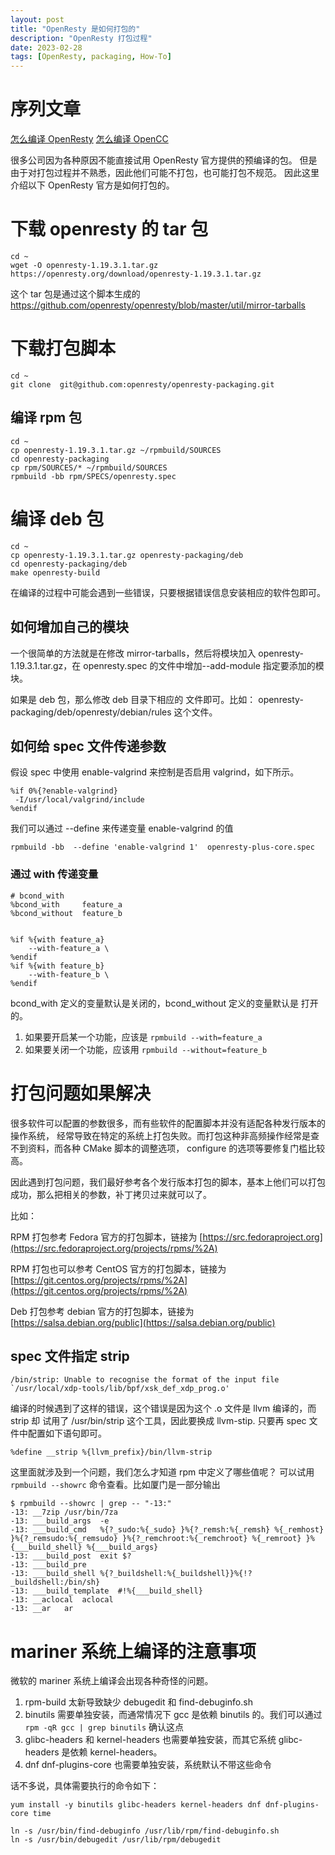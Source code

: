 ```yaml
---
layout: post
title: "OpenResty 是如何打包的"
description: "OpenResty 打包过程"
date: 2023-02-28
tags: [OpenResty, packaging, How-To]
---
```

# 序列文章

[怎么编译 OpenResty](./2023-02-28-how-to-compile-openresty.md)
[怎么编译 OpenCC](./2023-04-23-how-to-compile-opencc.md)

很多公司因为各种原因不能直接试用 OpenResty 官方提供的预编译的包。
但是由于对打包过程并不熟悉，因此他们可能不打包，也可能打包不规范。
因此这里介绍以下 OpenResty 官方是如何打包的。


# 下载 openresty 的 tar 包

```shell
cd ~
wget -O openresty-1.19.3.1.tar.gz  https://openresty.org/download/openresty-1.19.3.1.tar.gz
```

这个 tar 包是通过这个脚本生成的 https://github.com/openresty/openresty/blob/master/util/mirror-tarballs


# 下载打包脚本

```shell
cd ~
git clone  git@github.com:openresty/openresty-packaging.git
```

## 编译 rpm 包

```shell
cd ~
cp openresty-1.19.3.1.tar.gz ~/rpmbuild/SOURCES
cd openresty-packaging
cp rpm/SOURCES/* ~/rpmbuild/SOURCES
rpmbuild -bb rpm/SPECS/openresty.spec
```

# 编译 deb 包

```shell
cd ~
cp openresty-1.19.3.1.tar.gz openresty-packaging/deb
cd openresty-packaging/deb
make openresty-build
```

在编译的过程中可能会遇到一些错误，只要根据错误信息安装相应的软件包即可。

## 如何增加自己的模块

一个很简单的方法就是在修改 mirror-tarballs，然后将模块加入 openresty-1.19.3.1.tar.gz，在 openresty.spec 的文件中增加--add-module 指定要添加的模块。

如果是 deb 包，那么修改 deb 目录下相应的 文件即可。比如：
openresty-packaging/deb/openresty/debian/rules 这个文件。

## 如何给 spec 文件传递参数

假设 spec 中使用 enable-valgrind 来控制是否启用 valgrind，如下所示。

```spec
%if 0%{?enable-valgrind}
 -I/usr/local/valgrind/include
%endif
```

我们可以通过 --define 来传递变量 enable-valgrind 的值

```shell
rpmbuild -bb  --define 'enable-valgrind 1'  openresty-plus-core.spec
```

### 通过 with 传递变量

```spec
# bcond_with
%bcond_with     feature_a
%bcond_without  feature_b


%if %{with feature_a}
    --with-feature_a \
%endif
%if %{with feature_b}
    --with-feature_b \
%endif
```

bcond_with 定义的变量默认是关闭的，bcond_without 定义的变量默认是 打开的。

1. 如果要开启某一个功能，应该是 `rpmbuild --with=feature_a`
1. 如果要关闭一个功能，应该用 `rpmbuild --without=feature_b`


# 打包问题如果解决

很多软件可以配置的参数很多，而有些软件的配置脚本并没有适配各种发行版本的操作系统，
经常导致在特定的系统上打包失败。而打包这种非高频操作经常是查不到资料，而各种 CMake 脚本的调整选项，
configure 的选项等要修复门槛比较高。

因此遇到打包问题，我们最好参考各个发行版本打包的脚本，基本上他们可以打包成功，那么把相关的参数，补丁拷贝过来就可以了。

比如：

RPM 打包参考 Fedora 官方的打包脚本，链接为 [https://src.fedoraproject.org](https://src.fedoraproject.org/projects/rpms/%2A)

RPM 打包也可以参考 CentOS 官方的打包脚本，链接为 [https://git.centos.org/projects/rpms/%2A](https://git.centos.org/projects/rpms/%2A)

Deb 打包参考 debian 官方的打包脚本，链接为 [https://salsa.debian.org/public](https://salsa.debian.org/public)

## spec 文件指定 strip

```text
/bin/strip: Unable to recognise the format of the input file
`/usr/local/xdp-tools/lib/bpf/xsk_def_xdp_prog.o'
```

编译的时候遇到了这样的错误，这个错误是因为这个 .o 文件是 llvm 编译的，而 strip 却
试用了 /usr/bin/strip 这个工具，因此要换成 llvm-stip. 只要再 spec 文件中配置如下语句即可。

```shell
%define __strip %{llvm_prefix}/bin/llvm-strip
```

这里面就涉及到一个问题，我们怎么才知道 rpm 中定义了哪些值呢？
可以试用 `rpmbuild --showrc` 命令查看。比如厦门是一部分输出

```shell
$ rpmbuild --showrc | grep -- "-13:"
-13: __7zip	/usr/bin/7za
-13: ___build_args	-e
-13: ___build_cmd	%{?_sudo:%{_sudo} }%{?_remsh:%{_remsh} %{_remhost} }%{?_remsudo:%{_remsudo} }%{?_remchroot:%{_remchroot} %{_remroot} }%{___build_shell} %{___build_args}
-13: ___build_post	exit $?
-13: ___build_pre	
-13: ___build_shell	%{?_buildshell:%{_buildshell}}%{!?_buildshell:/bin/sh}
-13: ___build_template	#!%{___build_shell}
-13: __aclocal	aclocal
-13: __ar	ar
```

# mariner 系统上编译的注意事项

微软的 mariner 系统上编译会出现各种奇怪的问题。

1. rpm-build 太新导致缺少 debugedit 和 find-debuginfo.sh
1. binutils 需要单独安装，而通常情况下 gcc 是依赖 binutils 的。我们可以通过 `rpm -qR gcc | grep binutils` 确认这点
1. glibc-headers 和 kernel-headers 也需要单独安装，而其它系统 glibc-headers 是依赖 kernel-headers。
1. dnf dnf-plugins-core 也需要单独安装，系统默认不带这些命令

话不多说，具体需要执行的命令如下：

```shell
yum install -y binutils glibc-headers kernel-headers dnf dnf-plugins-core time

ln -s /usr/bin/find-debuginfo /usr/lib/rpm/find-debuginfo.sh
ln -s /usr/bin/debugedit /usr/lib/rpm/debugedit
```
